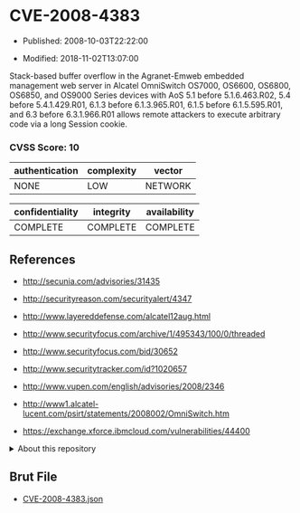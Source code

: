 # CVE-2008-4383

- Published: 2008-10-03T22:22:00

- Modified: 2018-11-02T13:07:00

Stack-based buffer overflow in the Agranet-Emweb embedded management web server in Alcatel OmniSwitch OS7000, OS6600, OS6800, OS6850, and OS9000 Series devices with AoS 5.1 before 5.1.6.463.R02, 5.4 before 5.4.1.429.R01, 6.1.3 before 6.1.3.965.R01, 6.1.5 before 6.1.5.595.R01, and 6.3 before 6.3.1.966.R01 allows remote attackers to execute arbitrary code via a long Session cookie.

### CVSS Score: **10**

| authentication | complexity | vector |
| --- | --- | --- |
| NONE | LOW | NETWORK |

| confidentiality | integrity | availability |
| --- | --- | --- |
| COMPLETE | COMPLETE | COMPLETE |

## References

* http://secunia.com/advisories/31435

* http://securityreason.com/securityalert/4347

* http://www.layereddefense.com/alcatel12aug.html

* http://www.securityfocus.com/archive/1/495343/100/0/threaded

* http://www.securityfocus.com/bid/30652

* http://www.securitytracker.com/id?1020657

* http://www.vupen.com/english/advisories/2008/2346

* http://www1.alcatel-lucent.com/psirt/statements/2008002/OmniSwitch.htm

* https://exchange.xforce.ibmcloud.com/vulnerabilities/44400

<details>
<summary>About this repository</summary> 

  This repository is part of the project [Live Hack CVE](https://github.com/Live-Hack-CVE). Main website can be found [www.live-hack.org](https://www.live-hack.org) 
  
  Made by [Sn0wAlice](https://github.com/Sn0wAlice) for the people that care about security and need to have a feed of the latest CVEs. Hope you enjoy it, don't forget to star the repo and follow me on [Twitter](https://twitter.com/Sn0wAlice) and [Github](https://github.com/Sn0wAlice). And that is my [personnal website](https://www.alice-snow.me/)

  - [Home Page](https://github.com/Live-Hack-CVE)
  - [Framework](https://github.com/Live-Hack-CVE/cve-framework)
  - [CVE database](https://github.com/Live-Hack-CVE/full_database)
  - [Changelog](https://github.com/Live-Hack-CVE/Changelog)
</details>

## Brut File

* [CVE-2008-4383.json](https://raw.githubusercontent.com/Live-Hack-CVE/full_database/main/cves/2008/CVE-2008-4383.json)

